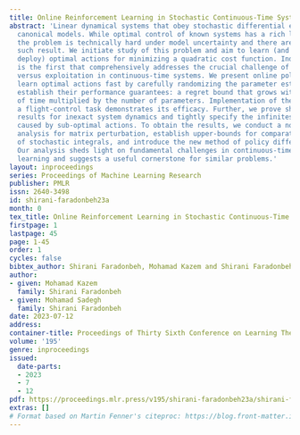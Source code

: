 ```yaml
---
title: Online Reinforcement Learning in Stochastic Continuous-Time Systems
abstract: 'Linear dynamical systems that obey stochastic differential equations are
  canonical models. While optimal control of known systems has a rich literature,
  the problem is technically hard under model uncertainty and there are hardly any
  such result. We initiate study of this problem and aim to learn (and simultaneously
  deploy) optimal actions for minimizing a quadratic cost function. Indeed, this work
  is the first that comprehensively addresses the crucial challenge of balancing exploration
  versus exploitation in continuous-time systems. We present online policies that
  learn optimal actions fast by carefully randomizing the parameter estimates, and
  establish their performance guarantees: a regret bound that grows with square-root
  of time multiplied by the number of parameters. Implementation of the policy for
  a flight-control task demonstrates its efficacy. Further, we prove sharp stability
  results for inexact system dynamics and tightly specify the infinitesimal regret
  caused by sub-optimal actions. To obtain the results, we conduct a novel eigenvalue-sensitivity
  analysis for matrix perturbation, establish upper-bounds for comparative ratios
  of stochastic integrals, and introduce the new method of policy differentiation.
  Our analysis sheds light on fundamental challenges in continuous-time reinforcement
  learning and suggests a useful cornerstone for similar problems.'
layout: inproceedings
series: Proceedings of Machine Learning Research
publisher: PMLR
issn: 2640-3498
id: shirani-faradonbeh23a
month: 0
tex_title: Online Reinforcement Learning in Stochastic Continuous-Time Systems
firstpage: 1
lastpage: 45
page: 1-45
order: 1
cycles: false
bibtex_author: Shirani Faradonbeh, Mohamad Kazem and Shirani Faradonbeh, Mohamad Sadegh
author:
- given: Mohamad Kazem
  family: Shirani Faradonbeh
- given: Mohamad Sadegh
  family: Shirani Faradonbeh
date: 2023-07-12
address: 
container-title: Proceedings of Thirty Sixth Conference on Learning Theory
volume: '195'
genre: inproceedings
issued:
  date-parts:
  - 2023
  - 7
  - 12
pdf: https://proceedings.mlr.press/v195/shirani-faradonbeh23a/shirani-faradonbeh23a.pdf
extras: []
# Format based on Martin Fenner's citeproc: https://blog.front-matter.io/posts/citeproc-yaml-for-bibliographies/
---
```

